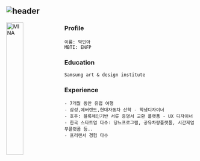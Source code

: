
![header](https://capsule-render.vercel.app/api?type=venom&height=200&color=gradient&text=MINA%20WORLD&section=header&reversal=false&fontColor=#454545&fontSize=40&fontAlign=50&animation=fadeIn&rotate=0&descAlign=50&desc=Hello&descAlignY=34)
---

<img src="https://github.com/minaBBQ/tutorial01/assets/78022550/0ff21e4c-02c2-4cd5-a562-5711984971b5?" width="30%" alt="MINA" align="left"></img> 
### Profile
```
이름: 박민아   
MBTI: ENFP     
```
### Education
```
Samsung art & design institute
```
### Experience
```
- 7개월 동안 유럽 여행
- 삼성,에버랜드,현대자동차 산학 - 학생디자이너
- 호주: 블록체인기반 서류 증명서 교환 플랫폼 - UX 디자이너
- 한국 스타트업 다수: 당뇨프로그램, 공유차량플랫폼, 시간제업무플랫폼 등..
- 프리랜서 경험 다수
```
